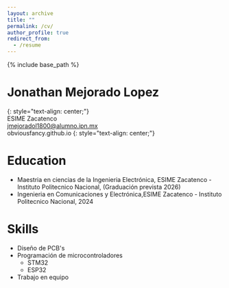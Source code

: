 ```yaml
---
layout: archive
title: ""
permalink: /cv/
author_profile: true
redirect_from:
  - /resume
---
```


{% include base_path %}

Jonathan Mejorado Lopez
======  
{: style="text-align: center;"}  
ESIME Zacatenco  
jmejoradol1800@alumno.ipn.mx  
obviousfancy.github.io
{: style="text-align: center;"}

Education
======
* Maestria en ciencias de la Ingenieria Electrónica, ESIME Zacatenco - Instituto Politecnico Nacional, (Graduación prevista 2026)
* Ingenieria en Comunicaciones y Electrónica,ESIME Zacatenco - Instituto Politecnico Nacional, 2024

  
<!--
 Work experience
 ======
* Spring 2024: Academic Pages Collaborator
  * GitHub University
  * Duties includes: Updates and improvements to template
  * Supervisor: The Users

* Fall 2015: Research Assistant
  * GitHub University
  * Duties included: Merging pull requests
  * Supervisor: Professor Hub

* Summer 2015: Research Assistant
  * GitHub University
  * Duties included: Tagging issues
  * Supervisor: Professor Git
-->
  
Skills
======
* Diseño de PCB's
* Programación de microcontroladores
  * STM32
  * ESP32
* Trabajo en equipo

  
<!--
Publications
======
  <ul>{% for post in site.publications reversed %}
    {% include archive-single-cv.html %}
  {% endfor %}</ul>
  
Talks
======
  <ul>{% for post in site.talks reversed %}
    {% include archive-single-talk-cv.html  %}
  {% endfor %}</ul>
  
Teaching
======
  <ul>{% for post in site.teaching reversed %}
    {% include archive-single-cv.html %}
  {% endfor %}</ul>

Service and leadership
======
* Currently signed in to 43 different slack teams
-->

